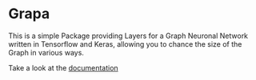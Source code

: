 # Grapa

This is a simple Package providing Layers for a Graph Neuronal Network written in Tensorflow and Keras, allowing you to chance the size of the Graph in various ways.

Take a look at the [documentation](https://grapa.readthedocs.io/en/latest/)

